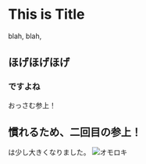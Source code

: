 # This is Title

blah, blah,

## ほげほげほげ

### ですよね

おっさむ参上！

## 慣れるため、二回目の参上！
は少し大きくなりました。
![オモロキ](images/omoroki.jpg)
